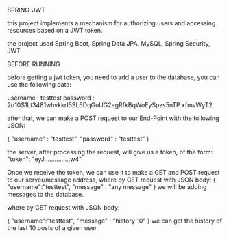 SPRING-JWT


this project implements a mechanism for authorizing users and accessing resources based on a JWT token.

the project used Spring Boot, Spring Data JPA, MySQL, Spring Security, JWT


BEFORE RUNNING


before getting a jwt token, you need to add a user to the database, you can use the following data:

username : testtest
password : $2a$10$1Lt3481whvkkrI5SL6DqGuUG2egRfkBqWoEySpzs5nTP.xfmvWyT2

after that, we can make a POST request to our End-Point with the following JSON:

{
"username" : "testtest",
"password" : "testtest"
}

the server, after processing the request, will give us a token, of the form:
"token": "eyJ...............w4"

Once we receive the token, we can use it to make a GET and POST request to our server/message address,
where by GET request with JSON body:
{
"username":"testtest",
"message" : "any message"
} 
we will be adding messages to the database.

where by GET request with JSON body:

{
"username":"testtest",
"message" : "history 10"
}
we can get the history of the last 10 posts of a given user
